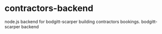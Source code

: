 # contractors-backend
node.js backend for bodgitt-scarper building contractors bookings.
bodgitt-scarper backend
